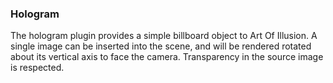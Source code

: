 ### Hologram

The hologram plugin provides a simple billboard object to Art Of
Illusion. A single image can be inserted into the scene, and will
be rendered rotated about its vertical axis to face the camera.
Transparency in the source image is respected.
